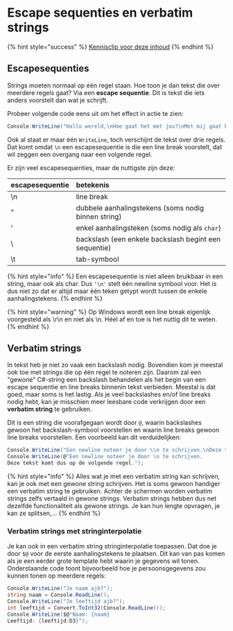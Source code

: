 # Escape sequenties en verbatim strings

{% hint style="success" %}
[Kennisclip voor deze inhoud](https://youtu.be/LXUckCWukYU)
{% endhint %}

## Escapesequenties

Strings moeten normaal op één regel staan. Hoe toon je dan tekst die over meerdere regels gaat? Via een **escape sequentie**. Dit is tekst die iets anders voorstelt dan wat je schrijft.

Probeer volgende code eens uit om het effect in actie te zien:

```csharp
Console.WriteLine("Hallo wereld,\nHoe gaat het met jou?\nMet mij gaat het goed.")
```

Ook al staat er maar één `WriteLine`, toch verschijnt de tekst over drie regels. Dat komt omdat `\n` een escapesequentie is die een line break voorstelt, dat wil zeggen een overgang naar een volgende regel.

Er zijn veel escapesequenties, maar de nuttigste zijn deze:

| escapesequentie | betekenis |
| :--- | :--- |
| \n | line break |
| \" | dubbele aanhalingstekens \(soms nodig binnen string\) |
| \' | enkel aanhalingsteken \(soms nodig als `char`\) |
| \\ | backslash \(een enkele backslash begint een sequentie\) |
| \t | tab-symbool |

{% hint style="info" %}
Een escapesequentie is niet alleen bruikbaar in een string, maar ook als char. Dus `'\n'` stelt één newline symbool voor. Het is dus niet zo dat er altijd maar één teken getypt wordt tussen de enkele aanhalingstekens.
{% endhint %}

{% hint style="warning" %}
Op Windows wordt een line break eigenlijk voorgesteld als \r\n en niet als \n. Héél af en toe is het nuttig dit te weten.
{% endhint %}

## Verbatim strings

In tekst heb je niet zo vaak een backslash nodig. Bovendien kom je meestal ook toe met strings die op één regel te noteren zijn. Daarom zal een "gewone" C\#-string een backslash behandelen als het begin van een escape sequentie en line breaks binnenin tekst verbieden. Meestal is dat goed, maar soms is het lastig. Als je veel backslashes en/of line breaks nodig hebt, kan je misschien meer leesbare code verkrijgen door een **verbatim string** te gebruiken.

Dit is een string die voorafgegaan wordt door `@`, waarin backslashes gewoon het backslash-symbool voorstellen en waarin line breaks gewoon line breaks voorstellen. Een voorbeeld kan dit verduidelijken:

```csharp
Console.WriteLine("Een newline noteer je door \\n te schrijven.\nDeze tekst komt dus op de volgende regel.");
Console.WriteLine(@"Een newline noteer je door \n te schrijven.
Deze tekst komt dus op de volgende regel.");
```

{% hint style="info" %}
Alles wat je met een verbatim string kan schrijven, kan je ook met een gewone string schrijven. Het is soms gewoon handiger een verbatim string te gebruiken. Achter de schermen worden verbatim strings zelfs vertaald in gewone strings. Verbatim strings hebben dus net dezelfde functionaliteit als gewone strings. Je kan hun lengte opvragen, je kan ze splitsen,...
{% endhint %}

### Verbatim strings met stringinterpolatie

Je kan ook in een verbatim string stringinterpolatie toepassen. Dat doe je door `$@` voor de eerste aanhalingstekens te plaatsen. Dit kan van pas komen als je een eerder grote template hebt waarin je gegevens wil tonen. Onderstaande code toont bijvoorbeeld hoe je persoonsgegevens zou kunnen tonen op meerdere regels:

```csharp
Console.WriteLine("Je naam ajb?");
string naam = Console.ReadLine();
Console.WriteLine("Je leeftijd ajb?");
int leeftijd = Convert.ToInt32(Console.ReadLine());
Console.WriteLine($@"Naam: {naam}
Leeftijd: {leeftijd:D3}");
```


